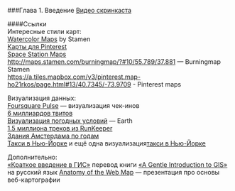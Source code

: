 ###Глава 1. Введение 
[Видео скринкаста](http://vimeo.com/)

####Ссылки  
Интересные стили карт:  
[Watercolor Maps](http://maps.stamen.com/watercolor/) by Stamen  
[Карты для Pinterest](https://a.tiles.mapbox.com/v3/pinterest.map-ho21rkos/page.html#13/40.7345/-73.9709)  
[Space Station Maps](https://www.mapbox.com/blog/space-station-earth/)  
http://maps.stamen.com/burningmap/?#10/55.789/37.881 — Burningmap Stamen  
https://a.tiles.mapbox.com/v3/pinterest.map-ho21rkos/page.html#13/40.7345/-73.9709 - Pinterest maps  

Визуализация данных:  
[Foursquare Pulse](https://foursquare.com/infographics/pulse) — визуализация чек-инов  
[6 миллиардов твитов](https://www.mapbox.com/blog/twitter-map-every-tweet/)  
[Визуализация погодных условий](http://earth.nullschool.net) — Earth  
[1.5 миллиона треков из RunKeeper](https://www.mapbox.com/blog/runkeeper-routes/#9/51.5002/-0.0934)  
[Здания Амстердама по годам](http://code.waag.org/buildings/#52.373,4.9183,13)  
[Такси в Нью-Йорке](http://taxi.imagework.com/) и ещё одна визуализация[такси в Нью-Йорке](http://nyctaxi.herokuapp.com/)  

Дополнительно:  
[«Краткое введение в ГИС»](http://gis-lab.info/qa/gentle-intro-gis.html) перевод книги [«A Gentle Introduction to GIS»](http://download.osgeo.org/qgis/doc/manual/qgis-1.0.0_a-gentle-gis-introduction_en.pdf) на русский язык
[Anatomy of the Web Map](http://maptime.io/anatomy-of-a-web-map/#0) — презентация про основы веб-картографии